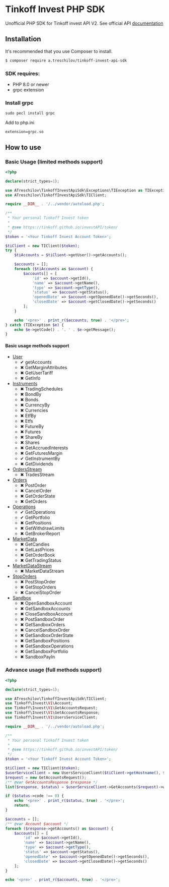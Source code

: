 # Tinkoff Invest PHP SDK

Unofficial PHP SDK for Tinkoff invest API V2. See official API [documentation](https://tinkoff.github.io/investAPI/)

## Installation
It's recommended that you use Composer to install.

```bash
$ composer require a.treschilov/tinkoff-invest-api-sdk
```

### SDK requires:
- PHP 8.0 or newer
- grpc extension

### Install grpc
```
sudo pecl install grpc
```

Add to php.ini
```
extension=grpc.so
```

## How to use

### Basic Usage (limited methods support)
```php
<?php

declare(strict_types=1);

use ATreschilov\TinkoffInvestApiSdk\Exceptions\TIException as TIException;
use ATreschilov\TinkoffInvestApiSdk\TIClient;

require __DIR__ . '/../vendor/autoload.php';

/**
 * Your personal Tinkoff Invest token
 *
 * @see https://tinkoff.github.io/investAPI/token/
 */
$token = '<Your Tinkoff Invest Account Token>';

$tiClient = new TIClient($token);
try {
    $tiAccounts = $tiClient->getUser()->getAccounts();

    $accounts = [];
    foreach ($tiAccounts as $account) {
        $accounts[] = [
            'id' => $account->getId(),
            'name' => $account->getName(),
            'type' => $account->getType(),
            'status' => $account->getStatus(),
            'openedDate' => $account->getOpenedDate()->getSeconds(),
            'closedDate' => $account->getClosedDate()->getSeconds()
        ];
    }

    echo '<pre>' . print_r($accounts, true) . '</pre>';
} catch (TIException $e) {
    echo $e->getCode() . '. ' . $e->getMessage();
}
```

#### Basic usage methods support
* [User](https://tinkoff.github.io/investAPI/users/)
  * &#10004; getAccounts
  * &#10006; GetMarginAttributes
  * &#10006; GetUserTariff
  * &#10006; GetInfo
* [Instruments](https://tinkoff.github.io/investAPI/instruments/)
  * &#10006; TradingSchedules
  * &#10006; BondBy
  * &#10006; Bonds
  * &#10006; CurrencyBy
  * &#10006; Currencies
  * &#10006; EtfBy
  * &#10006; Etfs
  * &#10006; FutureBy
  * &#10006; Futures
  * &#10006; ShareBy
  * &#10006; Shares
  * &#10006; GetAccruedInterests
  * &#10006; GetFuturesMargin
  * &#10004; GetInstrumentBy
  * &#10006; GetDividends
* [OrdersStream](https://tinkoff.github.io/investAPI/orders/)
  * &#10006; TradesStream
* [Orders](https://tinkoff.github.io/investAPI/orders/)
  * &#10006; PostOrder
  * &#10006; CancelOrder
  * &#10006; GetOrderState
  * &#10006; GetOrders
* [Operations](https://tinkoff.github.io/investAPI/operations/)
  * &#10004; GetOperations
  * &#10004; GetPortfolio
  * &#10006; GetPositions
  * &#10006; GetWithdrawLimits
  * &#10006; GetBrokerReport
* [MarketData](https://tinkoff.github.io/investAPI/marketdata/)
  * &#10006; GetCandles
  * &#10006; GetLastPrices
  * &#10006; GetOrderBook
  * &#10006; GetTradingStatus
* [MarketDataStream](https://tinkoff.github.io/investAPI/marketdata/#marketdatastreamservice)
  * &#10006; MarketDataStream
* [StopOrders](https://tinkoff.github.io/investAPI/stoporders/)
  * &#10006; PostStopOrder
  * &#10006; GetStopOrders
  * &#10006; CancelStopOrder
* [Sandbox](https://tinkoff.github.io/investAPI/head-sandbox/)
  * &#10006; OpenSandboxAccount
  * &#10006; GetSandboxAccounts
  * &#10006; CloseSandboxAccount
  * &#10006; PostSandboxOrder
  * &#10006; GetSandboxOrders
  * &#10006; CancelSandboxOrder
  * &#10006; GetSandboxOrderState
  * &#10006; GetSandboxPositions
  * &#10006; GetSandboxOperations
  * &#10006; GetSandboxPortfolio
  * &#10006; SandboxPayIn

### Advance usage (full methods support)
```php
<?php

declare(strict_types=1);

use ATreschilov\TinkoffInvestApiSdk\TIClient;
use Tinkoff\Invest\V1\Account;
use Tinkoff\Invest\V1\GetAccountsRequest;
use Tinkoff\Invest\V1\GetAccountsResponse;
use Tinkoff\Invest\V1\UsersServiceClient;

require __DIR__ . '/../vendor/autoload.php';

/**
 * Your personal Tinkoff Invest token
 *
 * @see https://tinkoff.github.io/investAPI/token/
 */
$token = '<Your Tinkoff Invest Account Token>';

$tiClient = new TIClient($token);
$userServiceClient = new UsersServiceClient($tiClient->getHostname(), $tiClient->getOptions());
$request = new GetAccountsRequest();
/** @var GetAccountsResponse $response */
list($response, $status) = $userServiceClient->GetAccounts($request)->wait();

if ($status->code !== 0) {
    echo '<pre>' . print_r($status, true) . '</pre>';
    return;
}

$accounts = [];
/** @var Account $account */
foreach ($response->getAccounts() as $account) {
    $accounts[] = [
        'id' => $account->getId(),
        'name' => $account->getName(),
        'type' => $account->getType(),
        'status' => $account->getStatus(),
        'openedDate' => $account->getOpenedDate()->getSeconds(),
        'closedDate' => $account->getClosedDate()->getSeconds()
    ];
}

echo '<pre>' . print_r($accounts, true) . '</pre>';
```
